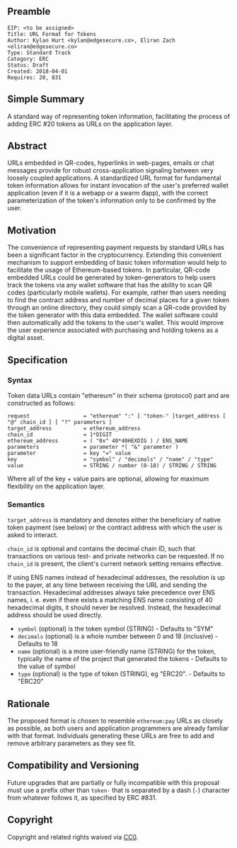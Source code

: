 ## Preamble

    EIP: <to be assigned>
    Title: URL Format for Tokens
    Author: Kylan Hurt <kylan@edgesecure.co>, Eliran Zach <eliran@edgesecure.co>
    Type: Standard Track
    Category: ERC
    Status: Draft
    Created: 2018-04-01
    Requires: 20, 831

## Simple Summary
A standard way of representing token information, facilitating the process of adding ERC #20 tokens as URLs on the application layer.

## Abstract
URLs embedded in QR-codes, hyperlinks in web-pages, emails or chat messages provide for robust cross-application signaling between very loosely coupled applications. A standardized URL format for fundamental token information allows for instant invocation of the user's preferred wallet application (even if it is a webapp or a swarm đapp), with the correct parameterization of the token's information only to be confirmed by the user.

## Motivation
The convenience of representing payment requests by standard URLs has been a significant factor in the cryptocurrency. Extending this convenient mechanism to support embedding of basic token information would help to facilitate the usage of Ethereum-based tokens. In particular, QR-code embedded URLs could be generated by token-generators to help users track the tokens via any wallet software that has the ability to scan QR codes (particularly mobile wallets). For example, rather than users needing to find the contract address and number of decimal places for a given token through an online directory, they could simply scan a QR-code provided by the token generator with this data embedded. The wallet software could then automatically add the tokens to the user's wallet. This would improve the user experience associated with purchasing and holding tokens as a digital asset.


## Specification

### Syntax
Token data URLs contain "ethereum" in their schema (protocol) part and are constructed as follows:

    request                 = "ethereum" ":" [ "token-" ]target_address [ "@" chain_id ] [ "?" parameters ]
    target_address          = ethereum_address
    chain_id                = 1*DIGIT
    ethereum_address        = ( "0x" 40*40HEXDIG ) / ENS_NAME
    parameters              = parameter *( "&" parameter )
    parameter               = key "=" value
    key                     = "symbol" / "decimals" / "name" / "type"
    value                   = STRING / number (0-18) / STRING / STRING

Where all of the key + value pairs are optional, allowing for maximum flexibility on the application layer.


### Semantics

`target_address` is mandatory and denotes either the beneficiary of native token payment (see below) or the contract address with which the user is asked to interact.

`chain_id` is optional and contains the decimal chain ID, such that transactions on various test- and private networks can be requested. If no `chain_id` is present, the client's current network setting remains effective.

If using ENS names instead of hexadecimal addresses, the resolution is up to the payer, at any time between receiving the URL and sending the transaction. Hexadecimal addresses always take precedence over ENS names, i. e. even if there exists a matching ENS name consisting of 40 hexadecimal digits, it should never be resolved. Instead, the hexadecimal address should be used directly.

* `symbol` (optional) is the token symbol (STRING) - Defaults to "SYM"
* `decimals` (optional) is a whole number between 0 and 18 (inclusive) - Defaults to 18
* `name` (optional) is a more user-friendly name (STRING) for the token, typically the name of the project that generated the tokens - Defaults to the value of symbol
* `type` (optional) is the type of token (STRING), eg "ERC20". - Defaults to "ERC20"

## Rationale
The proposed format is chosen to resemble `ethereum:pay` URLs as closely as possible, as both users and application programmers are already familiar with that format. Individuals generating these URLs are free to add and remove arbitrary parameters as they see fit.

## Compatibility and Versioning
Future upgrades that are partially or fully incompatible with this proposal must use a prefix other than `token-` that is separated by a dash (`-`) character from whatever follows it, as specified by ERC #831.

## Copyright

Copyright and related rights waived via [CC0](https://creativecommons.org/publicdomain/zero/1.0/).
